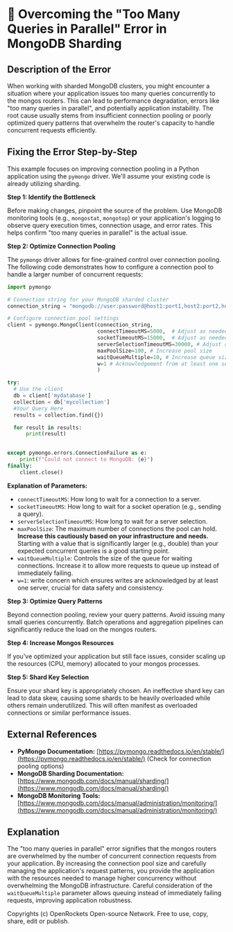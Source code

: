 # 🐞 Overcoming the "Too Many Queries in Parallel" Error in MongoDB Sharding


## Description of the Error

When working with sharded MongoDB clusters, you might encounter a situation where your application issues too many queries concurrently to the mongos routers. This can lead to performance degradation, errors like "too many queries in parallel", and potentially application instability.  The root cause usually stems from insufficient connection pooling or poorly optimized query patterns that overwhelm the router's capacity to handle concurrent requests efficiently.

## Fixing the Error Step-by-Step

This example focuses on improving connection pooling in a Python application using the `pymongo` driver.  We'll assume your existing code is already utilizing sharding.


**Step 1: Identify the Bottleneck**

Before making changes, pinpoint the source of the problem. Use MongoDB monitoring tools (e.g., `mongostat`, `mongotop`) or your application's logging to observe query execution times, connection usage, and error rates. This helps confirm "too many queries in parallel" is the actual issue.

**Step 2: Optimize Connection Pooling**

The `pymongo` driver allows for fine-grained control over connection pooling.  The following code demonstrates how to configure a connection pool to handle a larger number of concurrent requests:

```python
import pymongo

# Connection string for your MongoDB sharded cluster
connection_string = "mongodb://user:password@host1:port1,host2:port2,host3:port3/?replicaSet=myReplicaSet&authSource=admin&readPreference=primaryPreferred"

# Configure connection pool settings
client = pymongo.MongoClient(connection_string,
                             connectTimeoutMS=5000,  # Adjust as needed
                             socketTimeoutMS=15000,  # Adjust as needed
                             serverSelectionTimeoutMS=30000, # Adjust as needed
                             maxPoolSize=100, # Increase pool size
                             waitQueueMultiple=10, # Increase queue size 
                             w=1 # Acknowledgement from at least one server
                             )

try:
  # Use the client
  db = client['mydatabase']
  collection = db['mycollection']
  #Your Query Here 
  results = collection.find({})

  for result in results:
      print(result)
  

except pymongo.errors.ConnectionFailure as e:
    print(f"Could not connect to MongoDB: {e}")
finally:
    client.close()


```

**Explanation of Parameters:**

* `connectTimeoutMS`: How long to wait for a connection to a server.
* `socketTimeoutMS`: How long to wait for a socket operation (e.g., sending a query).
* `serverSelectionTimeoutMS`: How long to wait for a server selection.
* `maxPoolSize`: The maximum number of connections the pool can hold.  **Increase this cautiously based on your infrastructure and needs.** Starting with a value that is significantly larger (e.g., double) than your expected concurrent queries is a good starting point.
* `waitQueueMultiple`: Controls the size of the queue for waiting connections. Increase it to allow more requests to queue up instead of immediately failing.
* `w=1`: write concern which ensures writes are acknowledged by at least one server, crucial for data safety and consistency.


**Step 3: Optimize Query Patterns**

Beyond connection pooling, review your query patterns. Avoid issuing many small queries concurrently.  Batch operations and aggregation pipelines can significantly reduce the load on the mongos routers.

**Step 4: Increase Mongos Resources**

If you've optimized your application but still face issues, consider scaling up the resources (CPU, memory) allocated to your mongos processes.

**Step 5:  Shard Key Selection**

Ensure your shard key is appropriately chosen. An ineffective shard key can lead to data skew, causing some shards to be heavily overloaded while others remain underutilized. This will often manifest as overloaded connections or similar performance issues.


## External References

* **PyMongo Documentation:** [https://pymongo.readthedocs.io/en/stable/](https://pymongo.readthedocs.io/en/stable/)  (Check for connection pooling options)
* **MongoDB Sharding Documentation:** [https://www.mongodb.com/docs/manual/sharding/](https://www.mongodb.com/docs/manual/sharding/)
* **MongoDB Monitoring Tools:** [https://www.mongodb.com/docs/manual/administration/monitoring/](https://www.mongodb.com/docs/manual/administration/monitoring/)


## Explanation

The "too many queries in parallel" error signifies that the mongos routers are overwhelmed by the number of concurrent connection requests from your application.  By increasing the connection pool size and carefully managing the application's request patterns, you provide the application with the resources needed to manage higher concurrency without overwhelming the MongoDB infrastructure.  Careful consideration of the `waitQueueMultiple` parameter allows queuing instead of immediately failing requests, improving application robustness.


Copyrights (c) OpenRockets Open-source Network. Free to use, copy, share, edit or publish.

